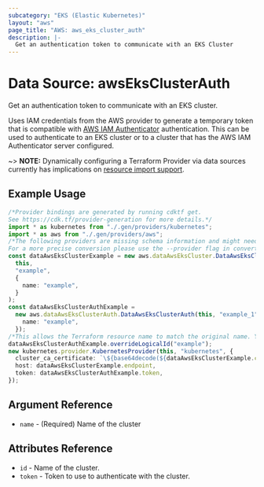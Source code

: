 ```yaml
---
subcategory: "EKS (Elastic Kubernetes)"
layout: "aws"
page_title: "AWS: aws_eks_cluster_auth"
description: |-
  Get an authentication token to communicate with an EKS Cluster
---
```


# Data Source: awsEksClusterAuth

Get an authentication token to communicate with an EKS cluster.

Uses IAM credentials from the AWS provider to generate a temporary token that is compatible with
[AWS IAM Authenticator](https://github.com/kubernetes-sigs/aws-iam-authenticator) authentication.
This can be used to authenticate to an EKS cluster or to a cluster that has the AWS IAM Authenticator
server configured.

\~> **NOTE:** Dynamically configuring a Terraform Provider via data sources currently has implications on [resource import support](https://github.com/hashicorp/terraform/issues/13018).

## Example Usage

```typescript
/*Provider bindings are generated by running cdktf get.
See https://cdk.tf/provider-generation for more details.*/
import * as kubernetes from "./.gen/providers/kubernetes";
import * as aws from "./.gen/providers/aws";
/*The following providers are missing schema information and might need manual adjustments to synthesize correctly: kubernetes.
For a more precise conversion please use the --provider flag in convert.*/
const dataAwsEksClusterExample = new aws.dataAwsEksCluster.DataAwsEksCluster(
  this,
  "example",
  {
    name: "example",
  }
);
const dataAwsEksClusterAuthExample =
  new aws.dataAwsEksClusterAuth.DataAwsEksClusterAuth(this, "example_1", {
    name: "example",
  });
/*This allows the Terraform resource name to match the original name. You can remove the call if you don't need them to match.*/
dataAwsEksClusterAuthExample.overrideLogicalId("example");
new kubernetes.provider.KubernetesProvider(this, "kubernetes", {
  cluster_ca_certificate: `\${base64decode(${dataAwsEksClusterExample.certificateAuthority.fqn}[0].data)}`,
  host: dataAwsEksClusterExample.endpoint,
  token: dataAwsEksClusterAuthExample.token,
});

```

## Argument Reference

* `name` - (Required) Name of the cluster

## Attributes Reference

* `id` - Name of the cluster.
* `token` - Token to use to authenticate with the cluster.
